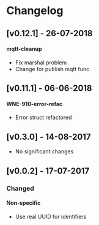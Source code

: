 # Changelog

## [v0.12.1] - 26-07-2018
#### mqtt-cleanup
 - Fix marshal problem
 - Change for publish mqtt func

## [v0.11.1] - 06-06-2018
#### WNE-910-error-refac
 - Error struct refactored

## [v0.3.0] - 14-08-2017
 - No significant changes

## [v0.0.2] - 17-07-2017
### Changed
#### Non-specific
 - Use real UUID for identifiers
